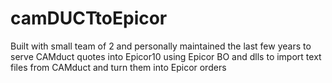 # camDUCTtoEpicor

Built with small team of 2 and personally maintained the last few years to serve CAMduct quotes into Epicor10 using Epicor BO and dlls to import text files from CAMduct and turn them into Epicor orders
